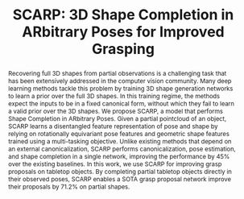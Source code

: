 ---
layout: project-page-new
title: "SCARP: 3D Shape Completion in ARbitrary Poses for Improved Grasping"
authors:
  - name: Bipasha Sen
    sup: 1
  - name: Aditya Agarwal
    sup: 1
  - name: Gaurav Singh
    sup: 1
  - name: Brojeshwar B.
    sup: 1
  - name: Srinath Sridhar
    sup: 1
  - name: Madhava Krishna
    sup: 1
affiliations:
  - name: IIIT Hyderabad, India
    link: https://robotics.iiit.ac.in
    sup: 1
permalink: /publications/2023/Bipasha_SCARP/
abstract: "Recovering full 3D shapes from partial observations is a challenging task that has been extensively addressed in the computer vision community. Many deep learning methods tackle this problem by training 3D shape generation networks to learn a prior over the full 3D shapes. In this training regime, the methods expect the inputs to be in a fixed canonical form, without which they fail to learn a valid prior over the 3D shapes. We propose SCARP, a model that performs Shape Completion in ARbitrary Poses. Given a partial pointcloud of an object, SCARP learns a disentangled feature representation of pose and shape by relying on rotationally equivariant pose features and geometric shape features trained using a multi-tasking objective. Unlike existing methods that depend on an external canonicalization, SCARP performs canonicalization, pose estimation, and shape completion in a single network, improving the performance by 45% over the existing baselines. In this work, we use SCARP for improving grasp proposals on tabletop objects. By completing partial tabletop objects directly in their observed poses, SCARP enables a SOTA grasp proposal network improve their proposals by 71.2% on partial shapes."
project page: https://bipashasen.github.io/scarp/
paper: https://bipashasen.github.io/images/scarp/ICRA2023_2429_Submitted.pdf
code: https://github.com/vanhalen42/SCARP
#supplement: https://iiitaphyd-my.sharepoint.com/personal/avneesh_mishra_research_iiit_ac_in/Documents/Forms/All.aspx?RootFolder=%2Fpersonal%2Favneesh%5Fmishra%5Fresearch%5Fiiit%5Fac%5Fin%2FDocuments%2FRRC%2FOpposing%20View%20Loop%20Closure%2FE2CNN%2FPresented%20Material%2FReF%20Paper&FolderCTID=0x012000A1AB309DA2EB7542856220193D0C0808
#video: https://robotics.iiit.ac.in/publications/2020/deep-mpc-for-visual-servoing/video.mp4
iframe: https://www.youtube.com/embed/o2PuRVZ3jJA

---